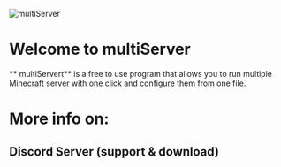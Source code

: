 ![multiServer](media.discordapp.net/attachments/1031211759484293240/1180832300422930463/installer.png)

# Welcome to multiServer
** multiServert**  is a free to use program that allows you to run multiple Minecraft server with one click and configure them from one file.
# More info on:
## Discord Server (support & download)
